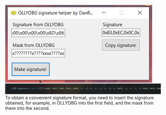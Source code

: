 ![Интерфейс](https://github.com/DanRound/SignatureHelper/blob/master/UI.png)
![Пример использования](https://github.com/DanRound/SignatureHelper/blob/master/example.png)
To obtain a convenient signature format, you need to insert the signature obtained, for example, in OLLYDBG into the first field, and the mask from there into the second.
